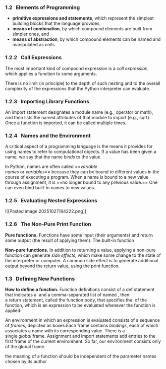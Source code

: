 
### 1.2   Elements of Programming

- **primitive expressions and statements**, which represent the simplest building blocks that the language provides,
- **means of combination**, by which compound elements are built from simpler ones, and
- **means of abstraction**, by which compound elements can be named and manipulated as units.

### 1.2.2   Call Expressions

The most important kind of compound expression is a _call expression_, which applies a function to some arguments.

There is no limit (in principle) to the depth of such nesting and to the overall complexity of the expressions that the Python interpreter can evaluate.

### 1.2.3   Importing Library Functions

An import statement designates a module name (e.g., operator or math), and then lists the named attributes of that module to import (e.g., sqrt). Once a function is imported, it can be called multiple times.

### 1.2.4   Names and the Environment

A critical aspect of a programming language is the means it provides for using names to refer to computational objects. If a value has been given a name, we say that the name _binds_ to the value.

In Python, names are often called ==_variable names_ or _variables_== because they can be bound to different values in the course of executing a program. When a name is bound to a new value through assignment, it is ==no longer bound to any previous value.== One can even bind built-in names to new values.

### 1.2.5   Evaluating Nested Expressions
![[Pasted image 20251027164222.png]]


### 1.2.6   The Non-Pure Print Function

**Pure functions.** Functions have some input (their arguments) and return some output (the result of applying them). The built-in function

**Non-pure functions.** In addition to returning a value, applying a non-pure function can generate _side effects_, which make some change to the state of the interpreter or computer. A common side effect is to generate additional output beyond the return value, using the print function.

### 1.3   Defining New Functions
**How to define a function.** Function definitions consist of a def statement that indicates a <name> and a comma-separated list of named <formal parameters>, then a return statement, called the function body, that specifies the <return expression> of the function, which is an expression to be evaluated whenever the function is applied:



An environment in which an expression is evaluated consists of a sequence of _frames_, depicted as boxes.Each frame contains _bindings_, each of which associates a name with its corresponding value. There is a single _global_ frame. Assignment and import statements add entries to the first frame of the current environment. So far, our environment consists only of the global frame.


the meaning of a function should be independent of the parameter names chosen by its author


